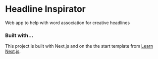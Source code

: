 # Headline Inspirator

Web app to help with word association for creative headlines



### Built with...

This project is built with Next.js and on the the start template from [Learn Next.js](https://nextjs.org/learn).

